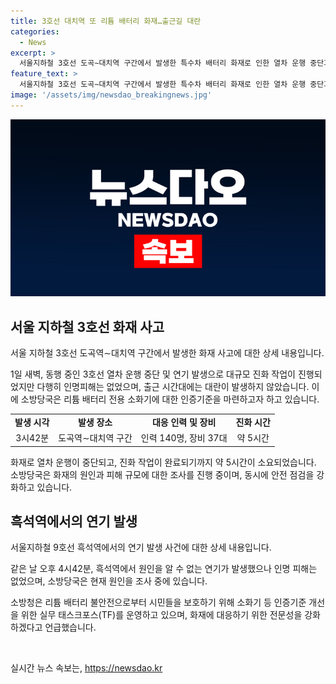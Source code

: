 ```yaml
---
title: 3호선 대치역 또 리튬 배터리 화재…출근길 대란
categories:
  - News
excerpt: >
  서울지하철 3호선 도곡∼대치역 구간에서 발생한 특수차 배터리 화재로 인한 열차 운행 중단과 진화 과정이 5시간에 걸쳐 진행됐다. 출입금지된 화성시 리튬 배터리 공장 화재와 관련해 리튬 배터리 전용 소화기 인증기준을 마련하는 등 안전 대책이 추진 중이며, 이로 인한 인명 피해는 없었으나 시민들에게 일부 불편을 끼쳤다. 또한, 오후에는 9호선 흑석역에서도 연기 발생으로 무정차 통과하는 상황이 발생했고, 소방당국은 원인을 조사 중이다. 이에 따라 리튬 배터리 관련 안전 대책이 강화되고 있으며, 소방청은 실무 태스크포스를 운영하여 안전 대책을 마련하고 있다.
feature_text: >
  서울지하철 3호선 도곡∼대치역 구간에서 발생한 특수차 배터리 화재로 인한 열차 운행 중단과 진화 과정이 5시간에 걸쳐 진행됐다. 출입금지된 화성시 리튬 배터리 공장 화재와 관련해 리튬 배터리 전용 소화기 인증기준을 마련하는 등 안전 대책이 추진 중이며, 이로 인한 인명 피해는 없었으나 시민들에게 일부 불편을 끼쳤다. 또한, 오후에는 9호선 흑석역에서도 연기 발생으로 무정차 통과하는 상황이 발생했고, 소방당국은 원인을 조사 중이다. 이에 따라 리튬 배터리 관련 안전 대책이 강화되고 있으며, 소방청은 실무 태스크포스를 운영하여 안전 대책을 마련하고 있다.
image: '/assets/img/newsdao_breakingnews.jpg'
---
```


<p><img src="/assets/img/newsdao_breakingnews.jpg" alt="flaretime 속보" /></p>

<h2 data-ke-size="size26">서울 지하철 3호선 화재 사고</h2>

<p>서울 지하철 3호선 도곡역∼대치역 구간에서 발생한 화재 사고에 대한 상세 내용입니다.</p>

<p data-ke-size="size16">1일 새벽, 동행 중인 3호선 열차 운행 중단 및 연기 발생으로 대규모 진화 작업이 진행되었지만 다행히 인명피해는 없었으며, 출근 시간대에는 대란이 발생하지 않았습니다. 이에 소방당국은 리튬 배터리 전용 소화기에 대한 인증기준을 마련하고자 하고 있습니다.</p>

<table>
  <tr>
    <td style="text-align: center; height: 17px;"><b>발생 시각</b></td>
    <td style="text-align: center; height: 17px;"><b>발생 장소</b></td>
    <td style="text-align: center; height: 17px;"><b>대응 인력 및 장비</b></td>
    <td style="text-align: center; height: 17px;"><b>진화 시간</b></td>
  </tr>
  <tr>
    <td style="text-align: center; height: 17px;">3시42분</td>
    <td style="text-align: center; height: 17px;">도곡역∼대치역 구간</td>
    <td style="text-align: center; height: 17px;">인력 140명, 장비 37대</td>
    <td style="text-align: center; height: 17px;">약 5시간</td>
  </tr>
</table>

<p data-ke-size="size16">화재로 열차 운행이 중단되고, 진화 작업이 완료되기까지 약 5시간이 소요되었습니다. 소방당국은 화재의 원인과 피해 규모에 대한 조사를 진행 중이며, 동시에 안전 점검을 강화하고 있습니다.</p>

<h2 data-ke-size="size26">흑석역에서의 연기 발생</h2>

<p>서울지하철 9호선 흑석역에서의 연기 발생 사건에 대한 상세 내용입니다.</p>

<p data-ke-size="size16">같은 날 오후 4시42분, 흑석역에서 원인을 알 수 없는 연기가 발생했으나 인명 피해는 없었으며, 소방당국은 현재 원인을 조사 중에 있습니다.</p>

<p data-ke-size="size16">소방청은 리튬 배터리 불안전으로부터 시민들을 보호하기 위해 소화기 등 인증기준 개선을 위한 실무 태스크포스(TF)를 운영하고 있으며, 화재에 대응하기 위한 전문성을 강화하겠다고 언급했습니다.</p>

<p data-ke-size="size16">&nbsp;</p>
실시간 뉴스 속보는, <a href="https://newsdao.kr" rel="dofollow">https://newsdao.kr</a>


